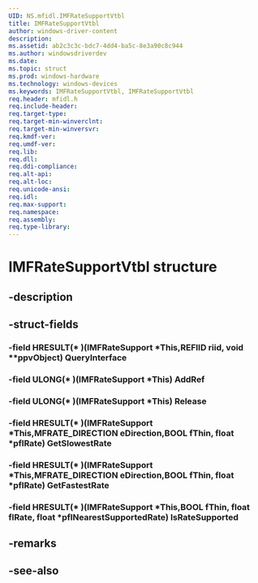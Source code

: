 ```yaml
---
UID: NS.mfidl.IMFRateSupportVtbl
title: IMFRateSupportVtbl
author: windows-driver-content
description: 
ms.assetid: ab2c3c3c-bdc7-4dd4-ba5c-8e3a90c8c944
ms.author: windowsdriverdev
ms.date: 
ms.topic: struct
ms.prod: windows-hardware
ms.technology: windows-devices
ms.keywords: IMFRateSupportVtbl, IMFRateSupportVtbl
req.header: mfidl.h
req.include-header:
req.target-type:
req.target-min-winverclnt:
req.target-min-winversvr:
req.kmdf-ver:
req.umdf-ver:
req.lib:
req.dll:
req.ddi-compliance:
req.alt-api:
req.alt-loc:
req.unicode-ansi:
req.idl:
req.max-support:
req.namespace:
req.assembly:
req.type-library:
---
```


# IMFRateSupportVtbl structure

## -description



## -struct-fields

### -field HRESULT(* )(IMFRateSupport *This,REFIID riid, void **ppvObject) QueryInterface			
 	
### -field ULONG(* )(IMFRateSupport *This) AddRef			
 	
### -field ULONG(* )(IMFRateSupport *This) Release			
 	
### -field HRESULT(* )(IMFRateSupport *This,MFRATE_DIRECTION eDirection,BOOL fThin, float *pflRate) GetSlowestRate			
 	
### -field HRESULT(* )(IMFRateSupport *This,MFRATE_DIRECTION eDirection,BOOL fThin, float *pflRate) GetFastestRate			
 	
### -field HRESULT(* )(IMFRateSupport *This,BOOL fThin, float flRate, float *pflNearestSupportedRate) IsRateSupported			
 	
## -remarks

## -see-also